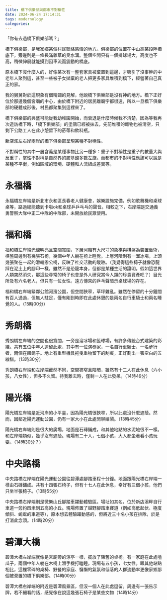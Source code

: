 ```yaml
---
title: 橋下俱樂部與都市不對稱性
date: 2024-06-24 17:14:31
tags: modernology
categories:
---
```


「你有去過橋下俱樂部嗎？」

橋下俱樂部，是我家鄉某個村民聯絡感情的地方。俱樂部的位置在中山高某段陸橋底下，旁邊則是一條長滿雜草的臭水溝。整個空間只有一個排球場大，高度也不高，稍微伸展就能摸到因車流而震動的橋底。

原本橋下沒什麼人的，好像某次有一整套家具被棄置到這邊，才吸引了沒事幹的中老年人聚到這，甚至一些被子女拋棄的老人把更多家具堆積到橋下，經營著自己真正的家。

我的舅舅對於這現象有個精闢的見解，他說橋下俱樂部是沒有神的地方。橋下正好位於那邊幾個宮廟的中心，由於橋下附近的居民離廟宇都很遠，所以一旦橋下俱樂部的硬體成形後，村民都聚集到這裡來了。

橋下俱樂部的興盛可能從我幼稚園開始，而衰退是什麼時候我不清楚，因為等我再次造訪橋下時，「橋下俱樂部」的塗鴉已經被抹去，先前堆積的雜物也被清空，只剩下公路工人在此小憩留下的菸蒂和飲料瓶。

新店溪左右岸兩岸的橋下俱樂部呈現某種不對稱性。

不對稱性的其中一層含義是某種事物比另一種多：重子不對稱性是重子的數量大與反重子，掌性不對稱是自然界的胺基酸多數左旋。而都市的不對稱性應該可以說是某種不平衡，例如區域的環境、硬體和人流組成差異等。

<!--more-->

# 永福橋
永福橋左岸端是新北市永和區長春老人健康會，娛樂設施完備，例如歌舞機和桌球桌等，路過總能聽到卡啦ok和桌球乒乒乓乓的聲音。相較之下，右岸端是交通義勇警察大隊中正二中隊的中隊部，未開放給民眾使用。

# 福和橋
福和橋左岸端光線明亮且空間寬闊，下層河階有大尺寸的象棋與棋盤為裝置藝術，棋盤周邊則有幾張石椅，幾個中年人躺在椅上睡覺。上層河階則有一溜冰場，上頭幾張聚在一起的滑輪辦公椅，反映了社交活動的蹤跡。（我覺得這些椅子就像恐龍踩在泥土上的腳印一樣，雖然不是恐龍本身，但都是某種生活的證明。假如這世界人類突然消失，那這些尋常的椅子也會是外人研究當今人類的珍貴資產吧？）目光所及有六名老人，但只有一位女性。遠方傳來的乒乓聲暗示桌球場的存在。

福和橋右岸端緊鄰公館河濱公園，但空間狹窄，草坪雜亂。雖然在停留的十分鐘間有百人通過，但無人駐足，僅有剛到時即在此處休憩的是兩名自行車騎士和兩名睡覺的人。（15時00分）

# 秀朗橋
秀朗橋左岸端的空間也很寬闊，一旁是溜冰場和籃球場，有許多傳統台式建築的彩繪。共有五位中年人逗留此處，其中有一位演奏家，一名自行車騎士，一名步行者，兩個在餵鴿子。地上有重型機具拖曳重物留下的刮痕，正好劃出一張空白的五線譜。（13時30分）

秀朗橋右岸端和左岸端截然不同，空間狹窄且陰暗，雖然有十二人在此休息（六小孩，八女性），但多不久留。待我離去時，僅剩一人在此發呆。（14時49分）

# 陽光橋
陽光橋左岸端是近河岸的小平臺，因為陽光橋很狹窄，所以此處沒什麼遮蔭。然而，因鄰近陽光運動公園，仍有一家大小在此處閒聊嬉鬧。（13時45分）

陽光橋右岸端則是很大的廣場，地面是石磚鋪成，和其他地點的水泥地很不一樣。和左岸端類似，幾乎沒有遮蔭。現場有二十人，七個小孩，大人都坐著看小孩玩耍。（14時30分？）

# 中央路橋
中央路橋左岸端在陽光運動公園往碧潭處腳踏車程十分鐘。地面跟陽光橋右岸端一樣由石磚鋪成。共有十四張石椅子，但有十七人在此休息，幸好有三個小孩，他們只坐半張椅子。（13時55分）

中央路橋右岸端則是微樂山丘腳踏車躍動體驗區。場址如其名，位於新店溪畔自行車道一旁約四米到五高的小丘。現場佈置了越野腳踏車賽道（例如高低起伏、極度傾斜、蜿蜒的車道等），原本想去體驗躍動感的，但將近三十名小孩在排隊，於是打消此念頭。（14時20分）

# 碧潭大橋
碧潭大橋左岸端就像是宮廟旁的涼亭一樣，擺放了陳舊的桌椅。有一家庭在此處嗑瓜子，兩個中年人躺在木椅上滑手機打瞌睡。現場有五小孩，七女性。跟其他站點相比，這裡零碎的桌椅、野餐的家庭、慵懶的氣氛和低落的人群流動率更像家鄉那個被棄置的橋下俱樂部。（14時00分）

碧潭大橋右岸端的附近是碧潭風景區，但沒一個人在此處逗留。周邊有一張告示牌，若不細看的話，感覺像在說這幾張石椅子是某些文物（14時14分）